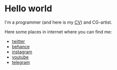 # Hello world

I'm a programmer (and here is my [CV](https://tabakerov.name/cv.html)) and CG-artist.

Here some places in internet where you can find me:
- [twitter](https://twitter.com/dmitrytabakerov)
- [behance](https://www.behance.net/azazeo)
- [instagram](https://instagram.com/azazeo.design)
- [youtube](https://www.youtube.com/c/AzazeoAinamart)
- [telegram](https://t.me/azazeodesign)

